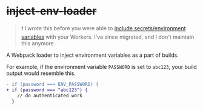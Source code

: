 # ~~inject-env-loader~~

> :exclamation: I wrote this before you were able to [include secrets/environment variables](https://blog.cloudflare.com/workers-secrets-environment/) with your Workers. I've since migrated, and I don't maintain this anymore.

A Webpack loader to inject environment variables as a part of builds.

For example, if the environment variable `PASSWORD` is set to `abc123`, your build output would resemble this.

```diff
- if (password === ENV_PASSWORD) {
+ if (password === "abc123") {
    // do authenticated work
  }
```

